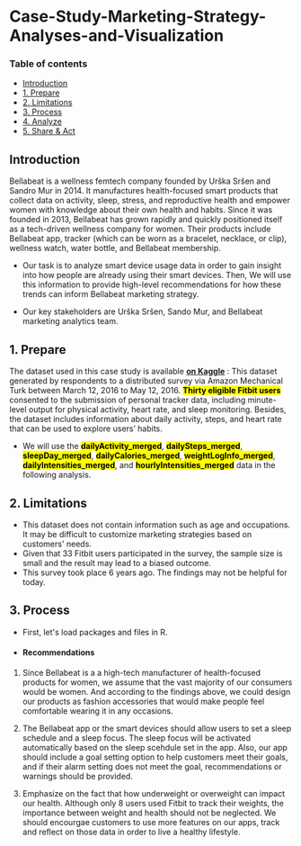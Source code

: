 # Case-Study-Marketing-Strategy-Analyses-and-Visualization

### Table of contents
* [Introduction](#1)
* [1. Prepare](#2)
* [2. Limitations](#3)
* [3. Process](#4)
* [4. Analyze](#5)
* [5. Share & Act](#6)

## Introduction
Bellabeat is a wellness femtech company founded by Urška Sršen and Sandro Mur in 2014. It manufactures health-focused smart products that collect data on activity, sleep, stress, and reproductive health and empower women with knowledge about their own health and habits. Since it was founded in 2013, Bellabeat has grown rapidly and quickly positioned itself as a tech-driven wellness company for women. Their products include Bellabeat app, tracker (which can be worn as a bracelet, necklace, or clip), wellness watch, water bottle, and Bellabeat membership.

* Our task is to analyze smart device usage data in order to gain insight into how people are already using their smart devices. Then, We will use this information to provide high-level recommendations for how these trends can inform Bellabeat marketing strategy.

* Our key stakeholders are Urška Sršen, Sando Mur, and Bellabeat marketing analytics team.

<a id="2"></a>
## 1. Prepare
The dataset used in this case study is available <b><a href="https://www.kaggle.com/datasets/arashnic/fitbit">on Kaggle</a></b>
: This dataset generated by respondents to a distributed survey via Amazon Mechanical Turk between March 12, 2016 to May 12, 2016. <b><mark>Thirty eligible Fitbit users</mark></b> consented to the submission of personal tracker data, including minute-level output for physical activity, heart rate, and sleep monitoring.
Besides, the dataset includes information about daily activity, steps, and heart rate that can be used to explore users’ habits. 

* We will use the <b><mark>dailyActivity_merged</mark></b>, <b><mark>dailySteps_merged</mark></b>, <b><mark>sleepDay_merged</mark></b>, <b><mark>dailyCalories_merged</mark></b>, <b><mark>weightLogInfo_merged</mark></b>, <b><mark>dailyIntensities_merged</mark></b>, and <b><mark>hourlyIntensities_merged</mark></b> data in the following analysis.


<a id="3"></a>
## 2. Limitations

* This dataset does not contain information such as age and occupations. It may be difficult to customize marketing strategies based on customers' needs.
* Given that 33 Fitbit users participated in the survey, the sample size is small and the result may lead to a biased outcome.
* This survey took place 6 years ago. The findings may not be helpful for today.

<a id="4"></a>

## 3. Process

* First, let's load packages and files in R.

* #### **Recommendations**
1. Since Bellabeat is a a high-tech manufacturer of health-focused products for women, we assume that the vast majority of our consumers would be women. And according to the findings above, we could design our products as fashion accessories that would make people feel comfortable wearing it in any occasions.

2. The Bellabeat app or the smart devices should allow users to set a sleep schedule and a sleep focus. The sleep focus will be activated automatically based on the sleep scehdule set in the app. Also, our app should include a goal setting option to help customers meet their goals, and if their alarm setting does not meet the goal, recommendations or warnings should be provided.

3. Emphasize on the fact that how underweight or overweight can impact our health. Although only 8 users used Fitbit to track their weights, the importance between weight and health should not be neglected. We should encourgae customers to use more features on our apps, track and reflect on those data in order to live a healthy lifestyle.
